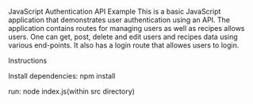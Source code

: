 JavaScript Authentication API Example
This is a basic JavaScript application that demonstrates user authentication using an API. The application contains routes for managing users as well as recipes allows users. One can get, post, delete and edit users and recipes data using various end-points. It also has a login route that allowes users to login. 



Instructions

Install dependencies:
npm install

run: 
node index.js(within src directory)

